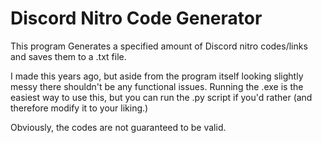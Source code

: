 # Discord Nitro Code Generator
This program Generates a specified amount of Discord nitro codes/links and saves them to a .txt file.

I made this years ago, but aside from the program itself looking slightly messy there shouldn't be any functional issues.
Running the .exe is the easiest way to use this, but you can run the .py script if you'd rather (and therefore modify it to your liking.)

Obviously, the codes are not guaranteed to be valid.
